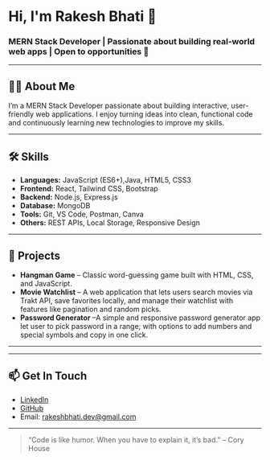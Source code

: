 # Hi, I'm Rakesh Bhati 👋

### MERN Stack Developer | Passionate about building real-world web apps | Open to opportunities 🚀

---

## 👨‍💻 About Me
I’m a MERN Stack Developer passionate about building interactive, user-friendly web applications. I enjoy turning ideas into clean, functional code and continuously learning new technologies to improve my skills.


---

## 🛠️ Skills
- **Languages:** JavaScript (ES6+),Java, HTML5, CSS3  
- **Frontend:** React, Tailwind CSS, Bootstrap  
- **Backend:** Node.js, Express.js  
- **Database:** MongoDB  
- **Tools:** Git, VS Code, Postman, Canva  
- **Others:** REST APIs, Local Storage, Responsive Design

---

## 📂 Projects
- **Hangman Game** – Classic word-guessing game built with HTML, CSS, and JavaScript.  
- **Movie Watchlist** – A web application that lets users search movies via Trakt API, save favorites locally, and manage their watchlist with features like pagination and random picks.
- **Password Generator** –A simple and responsive password generator app let user to pick password in a range, with options to add numbers and special symbols and copy in one click.

---



---

## 📫 Get In Touch
- [LinkedIn](https://www.linkedin.com/in/rakesh-bhati)  
- [GitHub](https://github.com/rakeshbhati-dev)  
- Email: rakeshbhati.dev@gmail.com

---

> “Code is like humor. When you have to explain it, it’s bad.” – Cory House
